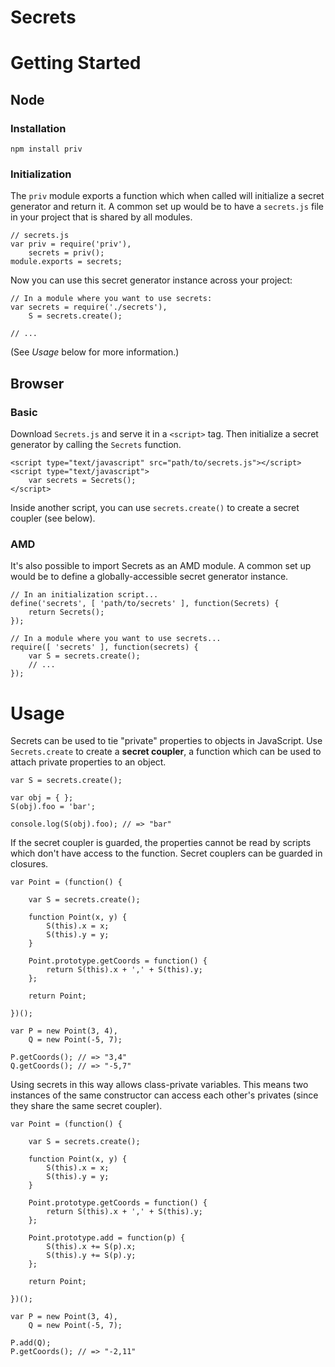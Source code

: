 # Secrets

# Getting Started

## Node

### Installation

    npm install priv

### Initialization

The `priv` module exports a function which when called will initialize a secret generator and return it.  A common set up would be to have a `secrets.js` file in your project that is shared by all modules.

    // secrets.js
    var priv = require('priv'),
        secrets = priv();
    module.exports = secrets;

Now you can use this secret generator instance across your project:

    // In a module where you want to use secrets:
    var secrets = require('./secrets'),
        S = secrets.create();

    // ...

(See *Usage* below for more information.)

## Browser

### Basic

Download `Secrets.js` and serve it in a `<script>` tag.  Then initialize a secret generator by calling the `Secrets` function.

    <script type="text/javascript" src="path/to/secrets.js"></script>
    <script type="text/javascript">
        var secrets = Secrets();
    </script>

Inside another script, you can use `secrets.create()` to create a secret coupler (see below).

### AMD

It's also possible to import Secrets as an AMD module.  A common set up would be to define a globally-accessible secret generator instance.

    // In an initialization script...
    define('secrets', [ 'path/to/secrets' ], function(Secrets) {
        return Secrets();
    });

    // In a module where you want to use secrets...
    require([ 'secrets' ], function(secrets) {
        var S = secrets.create();
        // ...
    });

# Usage

Secrets can be used to tie "private" properties to objects in JavaScript.  Use `Secrets.create` to create a **secret coupler**, a function which can be used to attach private properties to an object.

    var S = secrets.create();
    
    var obj = { };
    S(obj).foo = 'bar';
    
    console.log(S(obj).foo); // => "bar"

If the secret coupler is guarded, the properties cannot be read by scripts which don't have access to the function.  Secret couplers can be guarded in closures.

    var Point = (function() {
    
        var S = secrets.create();

        function Point(x, y) {
            S(this).x = x;
            S(this).y = y;
        }

        Point.prototype.getCoords = function() {
            return S(this).x + ',' + S(this).y;
        };

        return Point;
    
    })();

    var P = new Point(3, 4),
        Q = new Point(-5, 7);

    P.getCoords(); // => "3,4"
    Q.getCoords(); // => "-5,7"

Using secrets in this way allows class-private variables.  This means two instances of the same constructor can access each other's privates (since they share the same secret coupler).

    var Point = (function() {
    
        var S = secrets.create();

        function Point(x, y) {
            S(this).x = x;
            S(this).y = y;
        }

        Point.prototype.getCoords = function() {
            return S(this).x + ',' + S(this).y;
        };

        Point.prototype.add = function(p) {
            S(this).x += S(p).x;
            S(this).y += S(p).y;
        };

        return Point;
    
    })();

    var P = new Point(3, 4),
        Q = new Point(-5, 7);

    P.add(Q);
    P.getCoords(); // => "-2,11"
